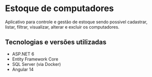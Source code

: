 <h1> Estoque de computadores</h1>

Aplicativo para controle e gestão de estoque sendo possivel cadastrar, listar, filtrar, visualizar, alterar e excluir os computadores.

## Tecnologias e versões utilizadas
*   ASP.NET 6
*   Entity Framework Core
*   SQL Server (via Docker)
*   Angular 14
